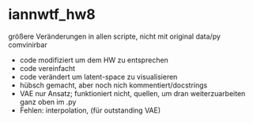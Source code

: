 # iannwtf_hw8

größere Veränderungen in allen scripte, nicht mit original data/py comvinirbar
- code modifiziert um dem HW zu entsprechen
- code vereinfacht
- code verändert um latent-space zu visualisieren
- hübsch gemacht, aber noch nich kommentiert/docstrings
- VAE nur Ansatz; funktioniert nicht, quellen, um dran weiterzuarbeiten ganz oben im .py
- Fehlen: interpolation, (für outstanding VAE)

